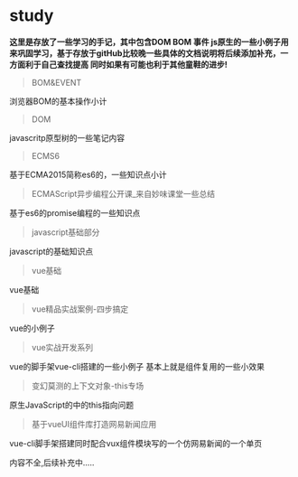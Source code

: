 # study
**这里是存放了一些学习的手记，其中包含DOM BOM 事件 js原生的一些小例子用来巩固学习，基于存放于gitHub比较晚一些具体的文档说明将后续添加补充，一方面利于自己查找提高 同时如果有可能也利于其他童鞋的进步!**
>BOM&EVENT

浏览器BOM的基本操作小计
>DOM

javascritp原型树的一些笔记内容

>ECMS6

基于ECMA2015简称es6的，一些知识点小计

>ECMAScript异步编程公开课_来自妙味课堂一些总结

基于es6的promise编程的一些知识点<br>

>javascript基础部分

javascript的基础知识点

>vue基础

vue基础

>vue精品实战案例-四步搞定

vue的小例子

>vue实战开发系列

vue的脚手架vue-cli搭建的一些小例子 基本上就是组件复用的一些小效果

>变幻莫测的上下文对象-this专场

原生JavaScript的中的this指向问题

>基于vueUI组件库打造网易新闻应用

vue-cli脚手架搭建同时配合vux组件模块写的一个仿网易新闻的一个单页

内容不全,后续补充中.....



